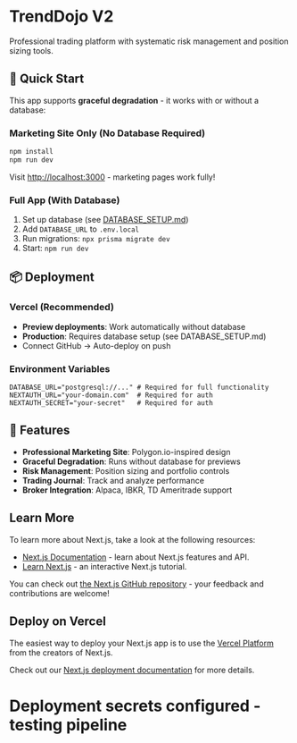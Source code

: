# TrendDojo V2

Professional trading platform with systematic risk management and position sizing tools.

## 🚀 Quick Start

This app supports **graceful degradation** - it works with or without a database:

### Marketing Site Only (No Database Required)
```bash
npm install
npm run dev
```
Visit [http://localhost:3000](http://localhost:3000) - marketing pages work fully!

### Full App (With Database)
1. Set up database (see [DATABASE_SETUP.md](./DATABASE_SETUP.md))
2. Add `DATABASE_URL` to `.env.local`
3. Run migrations: `npx prisma migrate dev`
4. Start: `npm run dev`

## 📦 Deployment

### Vercel (Recommended)
- **Preview deployments**: Work automatically without database
- **Production**: Requires database setup (see DATABASE_SETUP.md)
- Connect GitHub → Auto-deploy on push

### Environment Variables
```env
DATABASE_URL="postgresql://..." # Required for full functionality
NEXTAUTH_URL="your-domain.com"  # Required for auth
NEXTAUTH_SECRET="your-secret"   # Required for auth
```

## 🎯 Features

- **Professional Marketing Site**: Polygon.io-inspired design
- **Graceful Degradation**: Runs without database for previews
- **Risk Management**: Position sizing and portfolio controls
- **Trading Journal**: Track and analyze performance
- **Broker Integration**: Alpaca, IBKR, TD Ameritrade support

## Learn More

To learn more about Next.js, take a look at the following resources:

- [Next.js Documentation](https://nextjs.org/docs) - learn about Next.js features and API.
- [Learn Next.js](https://nextjs.org/learn) - an interactive Next.js tutorial.

You can check out [the Next.js GitHub repository](https://github.com/vercel/next.js) - your feedback and contributions are welcome!

## Deploy on Vercel

The easiest way to deploy your Next.js app is to use the [Vercel Platform](https://vercel.com/new?utm_medium=default-template&filter=next.js&utm_source=create-next-app&utm_campaign=create-next-app-readme) from the creators of Next.js.

Check out our [Next.js deployment documentation](https://nextjs.org/docs/app/building-your-application/deploying) for more details.
# Deployment secrets configured - testing pipeline
